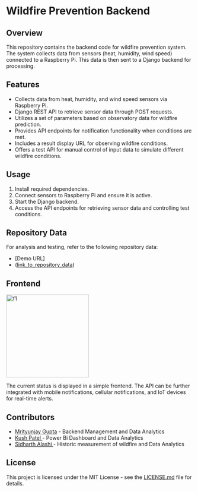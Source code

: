 # Wildfire Prevention Backend

## Overview

This repository contains the backend code for wildfire prevention system. The system collects data from sensors (heat, humidity, wind speed) connected to a Raspberry Pi. This data is then sent to a Django backend for processing.

## Features

- Collects data from heat, humidity, and wind speed sensors via Raspberry Pi.
- Django REST API to retrieve sensor data through POST requests.
- Utilizes a set of parameters based on observatory data for wildfire prediction.
- Provides API endpoints for notification functionality when conditions are met.
- Includes a result display URL for observing wildfire conditions.
- Offers a test API for manual control of input data to simulate different wildfire conditions.

## Usage

1. Install required dependencies.
2. Connect sensors to Raspberry Pi and ensure it is active.
3. Start the Django backend.
4. Access the API endpoints for retrieving sensor data and controlling test conditions.

## Repository Data

For analysis and testing, refer to the following repository data:
- [Demo URL]
- ([link_to_repository_data](https://wildfire-prevention-backend.vercel.app/api/sensor_data/))

## Frontend
<img width="223" alt="f1" src="https://github.com/jay6294100293/wildfire_prevention_backend/assets/142631405/f5886ce9-0d24-4adc-b660-b13e9751d836">

The current status is displayed in a simple frontend. The API can be further integrated with mobile notifications, cellular notifications, and IoT devices for real-time alerts.

## Contributors

- [Mrityunjay Gupta]([link_to_profile](https://github.com/jay6294100293)) - Backend Management and Data Analytics
- [Kush Patel ](link_to_profile) - Power Bi Dashboard and Data Analytics
- [Sidharth Alashi ](link_to_profile) - Historic measurement of wildfire and Data Analytics

## License

This project is licensed under the MIT License - see the [LICENSE.md](LICENSE.md) file for details.


